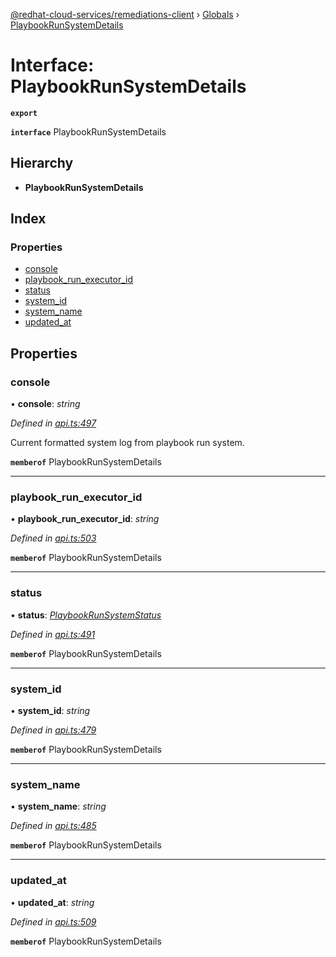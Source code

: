 [@redhat-cloud-services/remediations-client](../README.md) › [Globals](../globals.md) › [PlaybookRunSystemDetails](playbookrunsystemdetails.md)

# Interface: PlaybookRunSystemDetails

**`export`** 

**`interface`** PlaybookRunSystemDetails

## Hierarchy

* **PlaybookRunSystemDetails**

## Index

### Properties

* [console](playbookrunsystemdetails.md#console)
* [playbook_run_executor_id](playbookrunsystemdetails.md#playbook_run_executor_id)
* [status](playbookrunsystemdetails.md#status)
* [system_id](playbookrunsystemdetails.md#system_id)
* [system_name](playbookrunsystemdetails.md#system_name)
* [updated_at](playbookrunsystemdetails.md#updated_at)

## Properties

###  console

• **console**: *string*

*Defined in [api.ts:497](https://github.com/RedHatInsights/javascript-clients/blob/master/packages/remediations/api.ts#L497)*

Current formatted system log from playbook run system.

**`memberof`** PlaybookRunSystemDetails

___

###  playbook_run_executor_id

• **playbook_run_executor_id**: *string*

*Defined in [api.ts:503](https://github.com/RedHatInsights/javascript-clients/blob/master/packages/remediations/api.ts#L503)*

**`memberof`** PlaybookRunSystemDetails

___

###  status

• **status**: *[PlaybookRunSystemStatus](../enums/playbookrunsystemstatus.md)*

*Defined in [api.ts:491](https://github.com/RedHatInsights/javascript-clients/blob/master/packages/remediations/api.ts#L491)*

**`memberof`** PlaybookRunSystemDetails

___

###  system_id

• **system_id**: *string*

*Defined in [api.ts:479](https://github.com/RedHatInsights/javascript-clients/blob/master/packages/remediations/api.ts#L479)*

**`memberof`** PlaybookRunSystemDetails

___

###  system_name

• **system_name**: *string*

*Defined in [api.ts:485](https://github.com/RedHatInsights/javascript-clients/blob/master/packages/remediations/api.ts#L485)*

**`memberof`** PlaybookRunSystemDetails

___

###  updated_at

• **updated_at**: *string*

*Defined in [api.ts:509](https://github.com/RedHatInsights/javascript-clients/blob/master/packages/remediations/api.ts#L509)*

**`memberof`** PlaybookRunSystemDetails
